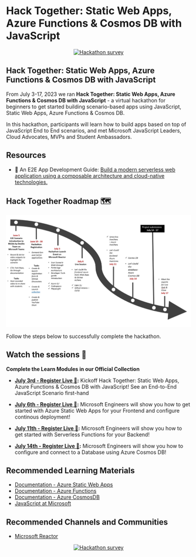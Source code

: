 # Hack Together: Static Web Apps, Azure Functions & Cosmos DB with JavaScript


<p align="center">
  <a href="https://aka.ms/hack-together/survey"><img src="https://img.shields.io/badge/hackathon-survey-green?style=for-the-badge" alt="Hackathon survey" border="0" /></a>
</p>

## Hack Together: Static Web Apps, Azure Functions & Cosmos DB with JavaScript

From July 3-17, 2023 we ran **Hack Together: Static Web Apps, Azure Functions & Cosmos DB with JavaScript** - a virtual hackathon for beginners to get started building scenario-based apps using JavaScript, Static Web Apps, Azure Functions & Cosmos DB.

In this hackathon, participants will learn how to build apps based on top of JavaScript End to End scenarios, and met Microsoft JavaScript Leaders, Cloud Advocates, MVPs and Student Ambassadors. 

## Resources

- 🏡 An E2E App Development Guide: [Build a modern serverless web application using a composable architecture and cloud-native technologies.](https://happy-tree-0d4a38b10.2.azurestaticapps.net/)

[comment]:<> (Continue your journey)
[comment]:<> (## Continue your journey)
[comment]:<> (## Become a Trainer)

## Hack Together Roadmap 🗺️

![Hack Together Roadmap](./assets/HackTogetherRoadmap.jpg)

Follow the steps below to successfully complete the hackathon.

## Watch the sessions 🎥

**Complete the Learn Modules in our Official Collection**

* **[July 3rd - Register Live 🎥](https://aka.ms/hack-together/session01):** Kickoff Hack Together: Static Web Apps, Azure Functions & Cosmos DB with JavaScript! See an End-to-End JavaScript Scenario first-hand

* **[July 6th  - Register Live 🎥](https://aka.ms/hack-together/session02):** Microsoft Engineers will show you how to get started with Azure Static Web Apps for your Frontend and configure continous deployment!

* **[July 11th  - Register Live 🎥](https://aka.ms/hack-together/session03):** Microsoft Engineers will show you how to get started with Serverless Functions for your Backend!

* **[July 14th  - Register Live 🎥](https://aka.ms/hack-together/session04):** Microsoft Engineers will show you how to configure and connect to a Database using Azure Cosmos DB!

## Recommended Learning Materials

* [Documentation - Azure Static Web Apps](https://learn.microsoft.com/en-us/azure/static-web-apps/)
* [Documentation - Azure Functions](https://learn.microsoft.com/en-us/azure/azure-functions/)
* [Documentation - Azure CosmosDB](https://learn.microsoft.com/en-us/azure/cosmos-db/)
* [JavaScript at Microsoft](https://developer.microsoft.com/en-us/javascript/)

## Recommended Channels and Communities
* [Microsoft Reactor](https://www.youtube.com/channel/UCkm6luGCS3hD25jcEhvRMIA)
<p align="center">
  <a href="https://aka.ms/hack-together/survey"><img src="https://img.shields.io/badge/hackathon-survey-green?style=for-the-badge" alt="Hackathon survey" border="0" /></a>
</p>
